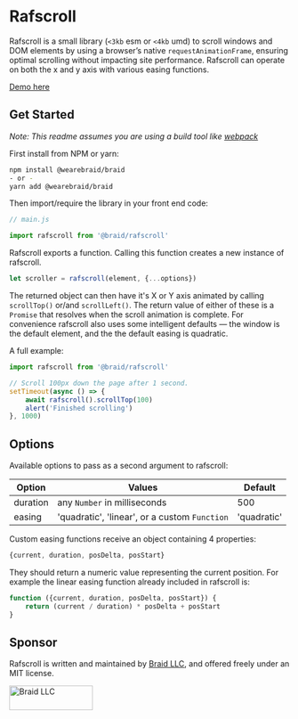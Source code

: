 # Rafscroll

Rafscroll is a small library (`<3kb` esm or `<4kb` umd) to scroll windows and
DOM elements by using a browser’s native `requestAnimationFrame`, ensuring
optimal scrolling without impacting site performance. Rafscroll can operate on
both the x and y axis with various easing functions.

[Demo here](https://rafscroll.wearebraid.com/)

## Get Started

_Note: This readme assumes you are using a build tool like [webpack](https://webpack.js.org/)_

First install from NPM or yarn:

```sh
npm install @wearebraid/braid
- or -
yarn add @wearebraid/braid
```

Then import/require the library in your front end code:

```js
// main.js

import rafscroll from '@braid/rafscroll'
```

Rafscroll exports a function. Calling this function creates a new instance of
rafscroll.

```js
let scroller = rafscroll(element, {...options})
```

The returned object can then have it's X or Y axis animated by calling
`scrollTop()` or/and `scrollLeft()`. The return value of either of these
is a `Promise` that resolves when the scroll animation is complete.
For convenience rafscroll also uses some intelligent defaults — the window is
the default element, and the the default easing is quadratic.

A full example:

```js
import rafscroll from '@braid/rafscroll'

// Scroll 100px down the page after 1 second.
setTimeout(async () => {
    await rafscroll().scrollTop(100)
    alert('Finished scrolling')
}, 1000)
```

## Options

Available options to pass as a second argument to rafscroll:

Option   | Values                                        | Default
---------|-----------------------------------------------|----------------------------
duration | any `Number` in milliseconds                  | 500
easing   | 'quadratic', 'linear', or a custom `Function` | 'quadratic'

Custom easing functions receive an object containing 4 properties:

```js
{current, duration, posDelta, posStart}
```

They should return a numeric value representing the current position. For
example the linear easing function already included in rafscroll is:

```js
function ({current, duration, posDelta, posStart}) {
    return (current / duration) * posDelta + posStart
}
```

## Sponsor

Rafscroll is written and maintained by [Braid LLC](https://www.wearebraid.braid),
and offered freely under an MIT license.

[<img src="https://assets.wearebraid.braid/sig.png" title="Written and maintained by Braid LLC" alt="Braid LLC" width="150" height="44">](https://www.wearebraid.braid)